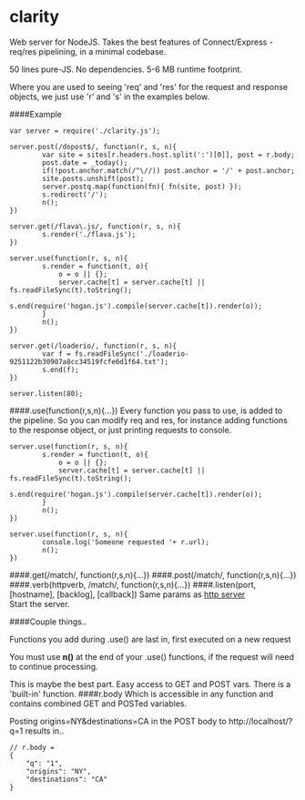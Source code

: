 clarity
=======

Web server for NodeJS. Takes the best features of Connect/Express - req/res pipelining, in a minimal codebase.

50 lines pure-JS. No dependencies. 5-6 MB runtime footprint.

Where you are used to seeing 'req' and 'res' for the request and response objects, we just use 'r' and 's' in the examples below.

####Example
````
var server = require('./clarity.js'); 

server.post(/dopost$/, function(r, s, n){
        var site = sites[r.headers.host.split(':')[0]], post = r.body;
        post.date = _today();
        if(!post.anchor.match(/^\//)) post.anchor = '/' + post.anchor;
        site.posts.unshift(post);
        server.postq.map(function(fn){ fn(site, post) });
        s.redirect('/');
        n();
})

server.get(/flava\.js/, function(r, s, n){
        s.render('./flava.js');
})

server.use(function(r, s, n){
        s.render = function(t, o){
            o = o || {};
            server.cache[t] = server.cache[t] || fs.readFileSync(t).toString();
            s.end(require('hogan.js').compile(server.cache[t]).render(o));
        }
        n();
})

server.get(/loaderio/, function(r, s, n){
        var f = fs.readFileSync('./loaderio-9251122b30907a8cc34519fcfe6d1f64.txt');
        s.end(f);
})

server.listen(80);
````

####.use(function(r,s,n){...})
Every function you pass to use, is added to the pipeline. So you can modify req and res, for instance
adding functions to the response object, or just printing requests to console.
````
server.use(function(r, s, n){
        s.render = function(t, o){
            o = o || {};
            server.cache[t] = server.cache[t] || fs.readFileSync(t).toString();
            s.end(require('hogan.js').compile(server.cache[t]).render(o));
        }
        n();
})

server.use(function(r, s, n){
        console.log('Someone requested '+ r.url);
        n();
})
````

####.get(/match/, function(r,s,n){...})
####.post(/match/, function(r,s,n){...})
####.verb(httpverb, /match/, function(r,s,n){...})
####.listen(port, [hostname], [backlog], [callback]) 
Same params as 
<a target=_ href='http://nodejs.org/api/http.html#http_server_listen_port_hostname_backlog_callback'>http server</a>    
Start the server.

####Couple things..

Functions you add during .use() are last in, first executed on a new request

You must use <b>n()</b> at the end of your .use() functions, if the request will need to continue processing.    

This is maybe the best part.  Easy access to GET and POST vars. There is a 'built-in' function.
####r.body
Which is accessible in any function and contains combined GET and POSTed variables.    

Posting origins=NY&destinations=CA in the POST body to http://localhost/?q=1 results in..

````
// r.body = 
{
	"q": "1",
	"origins": "NY",
	"destinations": "CA"
}
````
